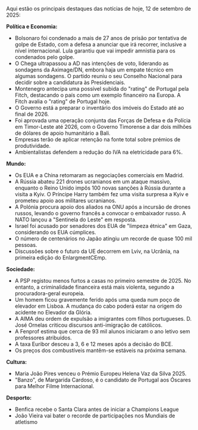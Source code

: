 Aqui estão os principais destaques das notícias de hoje, 12 de setembro de 2025:

**Política e Economia:**

*   Bolsonaro foi condenado a mais de 27 anos de prisão por tentativa de golpe de Estado, com a defesa a anunciar que irá recorrer, inclusive a nível internacional. Lula garantiu que vai impedir amnistia para os condenados pelo golpe.
*   O Chega ultrapassou a AD nas intenções de voto, liderando as sondagens da Aximage/DN, embora haja um empate técnico em algumas sondagens. O partido reuniu o seu Conselho Nacional para decidir sobre a candidatura às Presidenciais.
*   Montenegro antecipa uma possível subida do "rating" de Portugal pela Fitch, destacando o país como um exemplo financeiro na Europa. A Fitch avalia o "rating" de Portugal hoje.
*   O Governo está a preparar o inventário dos imóveis do Estado até ao final de 2026.
*   Foi aprovada uma operação conjunta das Forças de Defesa e da Polícia em Timor-Leste até 2026, com o Governo Timorense a dar dois milhões de dólares de apoio humanitário a Bali.
*   Empresas terão de aplicar retenção na fonte total sobre prémios de produtividade.
*   Ambientalistas defendem a redução do IVA na eletricidade para 6%.

**Mundo:**

*   Os EUA e a China retomaram as negociações comerciais em Madrid.
*   A Rússia abateu 221 drones ucranianos em um ataque massivo, enquanto o Reino Unido impôs 100 novas sanções à Rússia durante a visita a Kyiv. O Príncipe Harry também fez uma visita surpresa a Kyiv e prometeu apoio aos militares ucranianos.
*   A Polónia procura apoio dos aliados na ONU após a incursão de drones russos, levando o governo francês a convocar o embaixador russo. A NATO lançou a "Sentinela do Leste" em resposta.
*   Israel foi acusado por senadores dos EUA de "limpeza étnica" em Gaza, considerando os EUA cúmplices.
*   O número de centenários no Japão atingiu um recorde de quase 100 mil pessoas.
*   Discussões sobre o futuro da UE decorrem em Lviv, na Ucrânia, na primeira edição do EnlargmentCEmp.

**Sociedade:**

*   A PSP registou menos furtos a casas no primeiro semestre de 2025. No entanto, a criminalidade financeira está mais violenta, segundo a procuradora-geral europeia.
*   Um homem ficou gravemente ferido após uma queda num poço de elevador em Lisboa. A mudança do cabo poderá estar na origem do acidente no Elevador da Glória.
*   A AIMA deu ordem de expulsão a imigrantes com filhos portugueses. D. José Ornelas criticou discursos anti-imigração de católicos.
*   A Fenprof estima que cerca de 93 mil alunos iniciaram o ano letivo sem professores atribuídos.
*   A taxa Euribor desceu a 3, 6 e 12 meses após a decisão do BCE.
*   Os preços dos combustíveis mantêm-se estáveis na próxima semana.

**Cultura:**

*   Maria João Pires venceu o Prémio Europeu Helena Vaz da Silva 2025.
*   "Banzo", de Margarida Cardoso, é o candidato de Portugal aos Óscares para Melhor Filme Internacional.

**Desporto:**
* Benfica recebe o Santa Clara antes de iniciar a Champions League
* João Vieira vai bater o recorde de participações nos Mundiais de atletismo